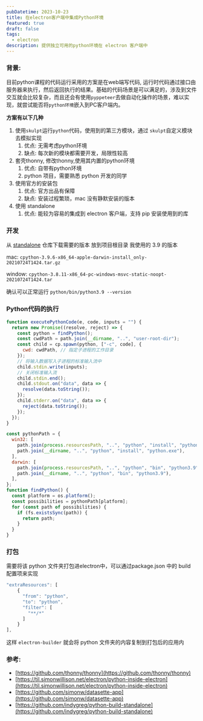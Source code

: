 ```yaml
---
pubDatetime: 2023-10-23
title: 在electron客户端中集成Python环境
featured: true
draft: false
tags:
  - electron
description: 提供独立可用的python环境在 electron 客户端中
---
```


### 背景:

目前python课程的代码运行采用的方案是在web端写代码, 运行时代码通过接口由服务器来执行，然后返回执行的结果。基础的代码场景是可以满足的，涉及到文件交互就会比较复杂，而且还会有使用`pyppeteer`去做自动化操作的场景，难以实现，就尝试能否将`python环境`嵌入到PC客户端内。

**方案有以下几种**

1. 使用`skulpt`运行`python`代码，使用到的第三方模块，通过 `skulpt`自定义模块去模拟实现
   1. 优点: 无需考虑python环境
   2. 缺点: 每次新的模块都需要开发，局限性较高
2. 套壳thonny, 修改thonny,使用其内置的python环境
   1. 优点: 自带有python环境
   2. python 项目，需要熟悉 python 开发的同学
3. 使用官方的安装包
   1. 优点: 官方出品有保障
   2. 缺点: 安装过程繁琐，mac 没有静默安装的版本
4. 使用 standalone
   1. 优点: 能较为容易的集成到 electron 客户端，支持 pip 安装使用到的库

### 开发

从 [standalone](https://github.com/indygreg/python-build-standalone/releases) 仓库下载需要的版本 放到项目根目录 我使用的 3.9 的版本

mac: `cpython-3.9.6-x86_64-apple-darwin-install_only-20210724T1424.tar.gz`

window: `cpython-3.8.11-x86_64-pc-windows-msvc-static-noopt-20210724T1424.tar`

确认可以正常运行 `python/bin/python3.9 --version`

### Python代码的执行

```jsx
function executePythonCode(e, code, inputs = "") {
  return new Promise((resolve, reject) => {
    const python = findPython();
    const cwdPath = path.join(__dirname, "..", "user-root-dir");
    const child = cp.spawn(python, ["-c", code], {
      cwd: cwdPath, // 指定子进程的工作目录
    });
    // 将输入数据写入子进程的标准输入流中
    child.stdin.write(inputs);
    // 关闭标准输入流
    child.stdin.end();
    child.stdout.on("data", data => {
      resolve(data.toString());
    });
    child.stderr.on("data", data => {
      reject(data.toString());
    });
  });
}

const pythonPath = {
  win32: [
    path.join(process.resourcesPath, "..", "python", "install", "python.exe"),
    path.join(__dirname, "..", "python", "install", "python.exe"),
  ],
  darwin: [
    path.join(process.resourcesPath, "..", "python", "bin", "python3.9"),
    path.join(__dirname, "..", "python", "bin", "python3.9"),
  ],
};
function findPython() {
  const platform = os.platform();
  const possibilities = pythonPath[platform];
  for (const path of possibilities) {
    if (fs.existsSync(path)) {
      return path;
    }
  }
}
```

### 打包

需要将该 python 文件夹打包进electron中，可以通过package.json 中的 build 配置项来实现

```jsx
"extraResources": [
    {
      "from": "python",
      "to": "python",
      "filter": [
        "**/*"
      ]
    }
],
```

这样 `electron-builder` 就会将 python 文件夹的内容复制到打包后的应用内

### 参考:

- [https://github.com/thonny/thonny](https://github.com/thonny/thonny)
- [https://til.simonwillison.net/electron/python-inside-electron](https://til.simonwillison.net/electron/python-inside-electron)
- [https://github.com/simonw/datasette-app](https://github.com/simonw/datasette-app)
- [https://github.com/indygreg/python-build-standalone](https://github.com/indygreg/python-build-standalone)
